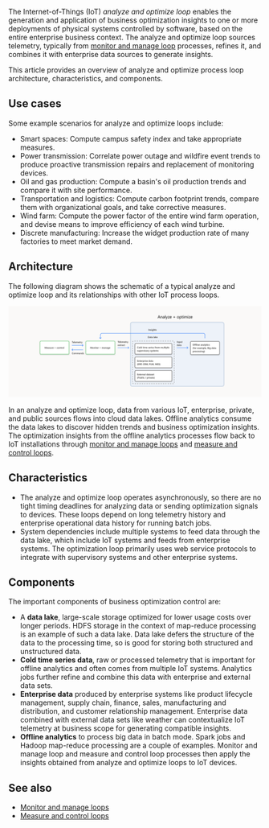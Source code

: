 


The Internet-of-Things (IoT) *analyze and optimize loop* enables the generation and application of business optimization insights to one or more deployments of physical systems controlled by software, based on the entire enterprise business context. The analyze and optimize loop sources telemetry, typically from [monitor and manage loop](monitor-manage-loop.yml) processes, refines it, and combines it with enterprise data sources to generate insights.

This article provides an overview of analyze and optimize process loop architecture, characteristics, and components.

## Use cases

Some example scenarios for analyze and optimize loops include:

- Smart spaces: Compute campus safety index and take appropriate measures.
- Power transmission: Correlate power outage and wildfire event trends to produce proactive transmission repairs and replacement of monitoring devices.
- Oil and gas production: Compute a basin's oil production trends and compare it with site performance.
- Transportation and logistics: Compute carbon footprint trends, compare them with organizational goals, and take corrective measures.
- Wind farm: Compute the power factor of the entire wind farm operation, and devise means to improve efficiency of each wind turbine.
- Discrete manufacturing: Increase the widget production rate of many factories to meet market demand.

## Architecture

The following diagram shows the schematic of a typical analyze and optimize loop and its relationships with other IoT process loops.

![Diagram showing an analyze and optimize loop in context with measure and control and monitor and manage loops.](./media/analyze-and-optimize.svg)

In an analyze and optimize loop, data from various IoT, enterprise, private, and public sources flows into cloud data lakes. Offline analytics consume the data lakes to discover hidden trends and business optimization insights. The optimization insights from the offline analytics processes flow back to IoT installations through [monitor and manage loops](monitor-manage-loop.md) and [measure and control loops](measure-control-loop.yml).

## Characteristics

- The analyze and optimize loop operates asynchronously, so there are no tight timing deadlines for analyzing data or sending optimization signals to devices. These loops depend on long telemetry history and enterprise operational data history for running batch jobs.
- System dependencies include multiple systems to feed data through the data lake, which include IoT systems and feeds from enterprise systems. The optimization loop primarily uses web service protocols to integrate with supervisory systems and other enterprise systems.

## Components

The important components of business optimization control are:

- A **data lake**, large-scale storage optimized for lower usage costs over longer periods. HDFS storage in the context of map-reduce processing is an example of such a data lake. Data lake defers the structure of the data to the processing time, so is good for storing both structured and unstructured data.
- **Cold time series data**, raw or processed telemetry that is important for offline analytics and often comes from multiple IoT systems. Analytics jobs further refine and combine this data with enterprise and external data sets.
- **Enterprise data** produced by enterprise systems like product lifecycle management, supply chain, finance, sales, manufacturing and distribution, and customer relationship management. Enterprise data combined with external data sets like weather can contextualize IoT telemetry at business scope for generating compatible insights.
- **Offline analytics** to process big data in batch mode. Spark jobs and Hadoop map-reduce processing are a couple of examples. Monitor and manage loop and measure and control loop processes then apply the insights obtained from analyze and optimize loops to IoT devices.

## See also
- [Monitor and manage loops](monitor-manage-loop.yml)
- [Measure and control loops](measure-control-loop.yml)